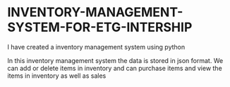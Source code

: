 # INVENTORY-MANAGEMENT-SYSTEM-FOR-ETG-INTERSHIP
I have created a inventory management system using python

In this inventory management system the data is stored in json format. We can add or delete items in inventory and can purchase items and view the items in inventory as well as sales
